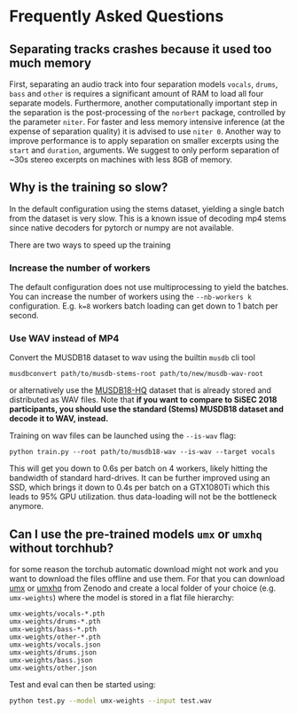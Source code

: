 # Frequently Asked Questions

## Separating tracks crashes because it used too much memory

First, separating an audio track into four separation models `vocals`, `drums`, `bass` and `other` is requires a significant amount of RAM to load all four separate models.
Furthermore, another computationally important step in the separation is the post-processing of the `norbert` package, controlled by the parameter `niter`. 
For faster and less memory intensive inference (at the expense of separation quality) it is advised to use `niter 0`.
Another way to improve performance is to apply separation on smaller excerpts using the `start` and `duration`, arguments. We suggest to only perform separation of ~30s stereo excerpts on machines with less 8GB of memory.

## Why is the training so slow?

In the default configuration using the stems dataset, yielding a single batch from the dataset is very slow. This is a known issue of decoding mp4 stems since native decoders for pytorch or numpy are not available.

There are two ways to speed up the training

### Increase the number of workers

The default configuration does not use multiprocessing to yield the batches. You can increase the number of workers using the `--nb-workers k` configuration. E.g. `k=8` workers batch loading can get down to 1 batch per second.

### Use WAV instead of MP4

Convert the MUSDB18 dataset to wav using the builtin `musdb` cli tool

```
musdbconvert path/to/musdb-stems-root path/to/new/musdb-wav-root
```

or alternatively use the [MUSDB18-HQ](https://zenodo.org/record/3338373) dataset that is already stored and distributed as WAV files. Note that __if you want to compare to SiSEC 2018 participants, you should use the standard (Stems) MUSDB18 dataset and decode it to WAV, instead.__

Training on wav files can be launched using the `--is-wav` flag:

```
python train.py --root path/to/musdb18-wav --is-wav --target vocals
```

This will get you down to 0.6s per batch on 4 workers, likely hitting the bandwidth of standard hard-drives. It can be further improved using an SSD, which brings it down to 0.4s per batch on a GTX1080Ti which this leads to 95% GPU utilization. thus data-loading will not be the bottleneck anymore.

## Can I use the pre-trained models `umx` or `umxhq` without torchhub?

for some reason the torchub automatic download might not work and you want to download the files offline and use them. For that you can download [umx](https://zenodo.org/record/3340804) or [umxhq](https://zenodo.org/record/3267291) from Zenodo and create a local folder of your choice (e.g. `umx-weights`) where the model is stored in a flat file hierarchy:

```
umx-weights/vocals-*.pth
umx-weights/drums-*.pth
umx-weights/bass-*.pth
umx-weights/other-*.pth
umx-weights/vocals.json
umx-weights/drums.json
umx-weights/bass.json
umx-weights/other.json
```

Test and eval can then be started using:

```bash
python test.py --model umx-weights --input test.wav
```
